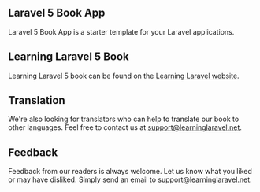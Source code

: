 ## Laravel 5 Book App

Laravel 5 Book App is a starter template for your Laravel applications. 

## Learning Laravel 5 Book

Learning Laravel 5 book can be found on the [Learning Laravel website](https://learninglaravel.net/laravelbook).

## Translation

We're also looking for translators who can help to translate our book to other languages. Feel free to contact us at support@learninglaravel.net.

## Feedback

Feedback from our readers is always welcome. Let us know what you liked or may have disliked. Simply send an email to support@learninglaravel.net.